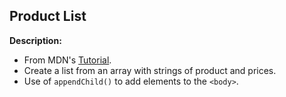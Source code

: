 ## Product List

**Description:**
- From MDN's [Tutorial](https://developer.mozilla.org/en-US/docs/Learn/JavaScript/First_steps/Arrays).
- Create a list from an array with strings of product and prices.
- Use of `appendChild()` to add elements to the `<body>`.